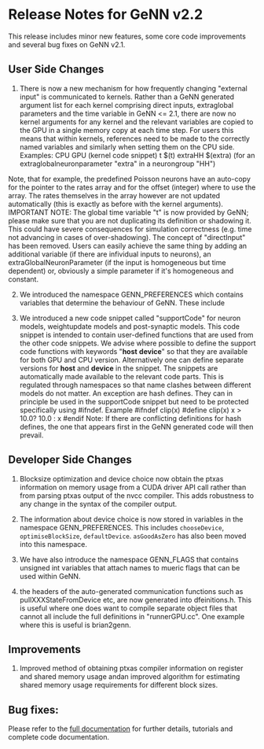 Release Notes for GeNN v2.2
====

This release includes minor new features, some core code improvements and several bug fixes on GeNN v2.1.

User Side Changes
----

1. There is now a new mechanism for how frequently changing "external input" is communicated to kernels. Rather than a GeNN generated argument list for each kernel comprising direct inputs, extraglobal parameters and the time variable in GeNN <= 2.1, there are now no kernel arguments for any kernel and the relevant variables are copied to the GPU in a single memory copy at each time step.
For users this means that within kernels, references need to be made to the correctly named variables and similarly when setting them on the CPU side.
Examples: CPU  	     GPU (kernel code snippet)
	  t	     $(t)
	  extraHH    $(extra)
	  (for an extraglobalneuronparameter "extra" in a neurongroup "HH")

Note, that for example, the predefined Poisson neurons have an auto-copy for the pointer to the rates array and for the offset (integer) where to use the array. The rates themselves in the array however are not updated automatically (this is exactly as before with the kernel arguments).
IMPORTANT NOTE: The global time variable "t" is now provided by GeNN; please make sure that you are not duplicating its definition or shadowing it. This could have severe consequences for simulation correctness (e.g. time not advancing in cases of over-shadowing).
The concept of "directInput" has been removed. Users can easily achieve the same thing by adding an additional variable (if there are infividual inputs to neurons), an extraGlobalNeuronParameter (if the input is homogeneous but time dependent) or, obviously a simple parameter if it's homogeneous and constant.

2. We introduced the namespace GENN_PREFERENCES which contains variables that determine the behaviour of GeNN. These include

3. We introduced a new code snippet called "supportCode" for neuron models, weightupdate models and post-synaptic models. This code snippet is intended to contain user-defined functions that are used from the other code snippets. We advise where possible to define the support code functions with keywords "__host__ __device__" so that they are available for both GPU and CPU version. Alternatively one can define separate versions for __host__ and __device__ in the snippet. The snippets are automatically made available to the relevant code parts. This is regulated through namespaces so that name clashes between different models do not matter. An exception are hash defines. They can in principle be used in the supportCode snippet but need to be protected specifically using #ifndef. Example
#ifndef clip(x)
#define clip(x) x > 10.0? 10.0 : x
#endif
Note: If there are conflicting definitions for hash defines, the one that appears first in the GeNN generated code will then prevail.

Developer Side Changes
----

1. Blocksize optimization and device choice now obtain the ptxas information on memory usage from a CUDA driver API call rather than from parsing ptxas output of the nvcc compiler. This adds robustness to any change in the syntax of the compiler output.

2. The information about device choice is now stored in variables in the namespace GENN_PREFERENCES. This includes `chooseDevice`, `optimiseBlockSize`, `defaultDevice`. `asGoodAsZero` has also been moved into this namespace.

3. We have also introduce the namespace GENN_FLAGS that contains unsigned int variables that attach names to mueric flags that can be used within GeNN. 

4. the headers of the auto-generated communication functions such as pullXXXStateFromDevice etc, are now generated into dfeinitions.h. This is useful where one does want to compile separate object files that cannot all include the full definitions in "runnerGPU.cc". One example where this is useful is brian2genn.


Improvements
----
1. Improved method of obtaining ptxas compiler information on register and shared memory usage andan improved algorithm for estimating shared memory usage requirements for different block sizes.

Bug fixes:
----

Please refer to the [full documentation](http://genn-team.github.io/genn/documentation/html/index.html) for further details, tutorials and complete code documentation.
